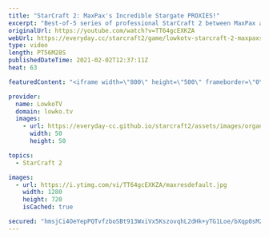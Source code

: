 ```yaml
---
title: "StarCraft 2: MaxPax's Incredible Stargate PROXIES!"
excerpt: "Best-of-5 series of professional StarCraft 2 between MaxPax and soul. MaxPax has been playing some awesome SC2 with a variety of build orders and strategies.  Support my work on Patreon: http://www.patreon.com/lowkotv Become a YouTube member: https://lowko.tv/join  My second channel: http://lowko.tv/morelowko"
originalUrl: https://youtube.com/watch?v=TT64gcEXKZA
webUrl: https://everyday.cc/starcraft2/game/lowkotv-starcraft-2-maxpaxs-incredible-stargate-proxies/
type: video
length: PT56M28S
publishedDateTime: 2021-02-02T12:37:11Z
heat: 63

featuredContent: "<iframe width=\"800\" height=\"500\" frameborder=\"0\" src=\"https://www.youtube.com/embed/TT64gcEXKZA\" allow=\"accelerometer; autoplay; encrypted-media; gyroscope; picture-in-picture\" allowfullscreen></iframe>"

provider:
  name: LowkoTV
  domain: lowko.tv
  images:
    - url: https://everyday-cc.github.io/starcraft2/assets/images/organizations/lowko.tv-50x50.jpg
      width: 50
      height: 50

topics:
  - StarCraft 2

images:
  - url: https://i.ytimg.com/vi/TT64gcEXKZA/maxresdefault.jpg
    width: 1280
    height: 720
    isCached: true

secured: "hmsjCi4OeYepPQTvfzboSBt913WxiVx5KszovqhL2dHk+yTG1Loe/bXqp0sM2BUs/Nd30WB1c+HvTtWK+nwyIO/hO9H4+WHVaKXRzINy1cUSh5rJEY21R0YjXoqHt5eYS4Vmq9xiYkNBtr+WvOCLBJ7eCXqOt4H/dhpqbEHuuLi5IowQNVEC66iZ7INdiGSEoBGOBAbC6DBrYVrK35f03uC9rPAcstHqZsWuoKuOp1BJM+xLM6sVSBy4ZgGwSCv5bCzL99N7V4sj+G8JRr+CofLDlEBkFdxVP/6RlV5jlmTUVro3BvtB2iLtZL7pZbwDzHmR/ZxKknpk7+ncRj4bj9A405bsUE+mZHc7fFFyeGoOpa5AMZT3aFD2SwsyfyeLPz/h1TP1WdGWVRPQ4MQJmxXfF1ZvAu9TXLmr0i80ZK0=;49PxQbASlR5iQoHixbhOeQ=="
---
```


